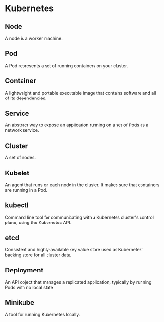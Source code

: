 # Kubernetes

## Node

A node is a worker machine.

## Pod

A Pod represents a set of running containers on your cluster.

## Container

A lightweight and portable executable image that contains software and all of its dependencies.

## Service

An abstract way to expose an application running on a set of Pods as a network service.

## Cluster

A set of nodes.

## Kubelet

An agent that runs on each node in the cluster. It makes sure that containers are running in a Pod.

## kubectl

Command line tool for communicating with a Kubernetes cluster's control plane, using the Kubernetes API.

## etcd

Consistent and highly-available key value store used as Kubernetes' backing store for all cluster data.

## Deployment

An API object that manages a replicated application, typically by running Pods with no local state

## Minikube

A tool for running Kubernetes locally.

